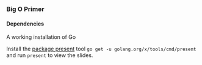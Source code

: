 ### Big O Primer

#### Dependencies
A working installation of Go

Install the [package present](https://godoc.org/golang.org/x/tools/cmd/present) tool `go get -u golang.org/x/tools/cmd/present` and run `present` to view the slides.
